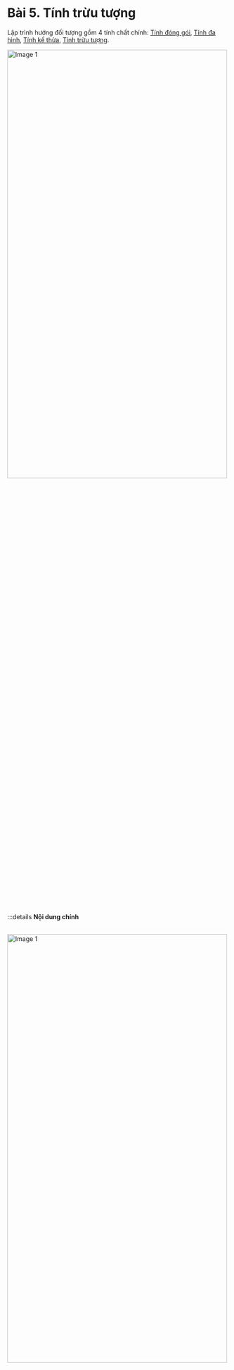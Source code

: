 <!-- ---
layout: Post
title: Giới thiệu về lập trình hướng đối tượng trong Java
subtitle: Lập trình hướng đối tượng với Java
author: Theanishtar
date: 2023-06-09
useHeaderImage: false
headerImage: /img/in-post/2020-10-07https://github.com/dangtranhuu/images/blob/main/angurvad/java-oop/session5/abstraction-javaoop/1.png?raw=true
headerMask: rgba(30, 69, 110, 0.61)
permalinkPattern: /ebook/java/java-oop/:slug/
tags:
  - Java OOP
---

Hướng đối tượng là phương pháp lập trình phổ biến nhất hiện nay!!! Cùng mình tìm hiểu về OOP trog bài viết này nhé  -->
<!-- more -->

# Bài 5. Tính trừu tượng

Lập trình hướng đối tượng gồm 4 tính chất chính: [Tính đóng gói](), [Tính đa hình](), [Tính kế thừa](), [Tính trừu tượng]().

<img src="https://github.com/dangtranhuu/images/blob/main/angurvad/java-oop/session5/abstraction-javaoop/1.png?raw=true" alt="Image 1" style="width:500px; height:50%;">

:::details <b>Nội dung chính</b>

<br>

<div class="scroll" style="width: 100%; overflow-x: auto; white-space: nowrap;">
  <div style="display: inline-block; margin-right: 15px;">
    <img src="https://github.com/dangtranhuu/images/blob/main/angurvad/java-oop/session5/abstraction-javaoop/1.png?raw=true" alt="Image 1" style="width:500px; height:50%;object-fit: cover; margin:0px;">
  </div>
  <div style="display: inline-block; margin-right: 15px;">
    <img src="https://github.com/dangtranhuu/images/blob/main/angurvad/java-oop/session5/abstraction-javaoop/2.png?raw=true" alt="Image 2" style="width:500px; height:50%;object-fit: cover; margin:0px;">
  </div>
  <div style="display: inline-block; margin-right: 15px;">
    <img src="https://github.com/dangtranhuu/images/blob/main/angurvad/java-oop/session5/abstraction-javaoop/3.png?raw=true" alt="Image 3" style="width:500px; height:50%;object-fit: cover; margin:0px;">
  </div>
  <div style="display: inline-block; margin-right: 15px;">
    <img src="https://github.com/dangtranhuu/images/blob/main/angurvad/java-oop/session5/abstraction-javaoop/4.png?raw=true" alt="Image 1" style="width:500px; height:50%;object-fit: cover; margin:0px;">
  </div>
  <div style="display: inline-block; margin-right: 15px;">
    <img src="https://github.com/dangtranhuu/images/blob/main/angurvad/java-oop/session5/abstraction-javaoop/5.png?raw=true" alt="Image 1" style="width:500px; height:50%;object-fit: cover; margin:0px;">
  </div>
  <div style="display: inline-block; margin-right: 15px;">
    <img src="https://github.com/dangtranhuu/images/blob/main/angurvad/java-oop/session5/abstraction-javaoop/6.png?raw=true" alt="Image 1" style="width:500px; height:50%;object-fit: cover; margin:0px;">
  </div>
  <div style="display: inline-block; margin-right: 15px;">
    <img src="https://github.com/dangtranhuu/images/blob/main/angurvad/java-oop/session5/abstraction-javaoop/7.png?raw=true" alt="Image 1" style="width:500px; height:50%;object-fit: cover; margin:0px;">
  </div>
  <div style="display: inline-block; margin-right: 15px;">
    <img src="https://github.com/dangtranhuu/images/blob/main/angurvad/java-oop/session5/abstraction-javaoop/8.png?raw=true" alt="Image 1" style="width:500px; height:50%;object-fit: cover; margin:0px;">
  </div>
  <div style="display: inline-block; margin-right: 15px;">
    <img src="https://github.com/dangtranhuu/images/blob/main/angurvad/java-oop/session5/abstraction-javaoop/9.png?raw=true" alt="Image 1" style="width:500px; height:50%;object-fit: cover; margin:0px;">
  </div>
  <div style="display: inline-block; margin-right: 15px;">
    <img src="https://github.com/dangtranhuu/images/blob/main/angurvad/java-oop/session5/abstraction-javaoop/10.png?raw=true" alt="Image 1" style="width:500px; height:50%;object-fit: cover; margin:0px;">
  </div>
  <div style="display: inline-block; margin-right: 15px;">
    <img src="https://github.com/dangtranhuu/images/blob/main/angurvad/java-oop/session5/abstraction-javaoop/11.png?raw=true" alt="Image 1" style="width:500px; height:50%;object-fit: cover; margin:0px;">
  </div>
  <div style="display: inline-block; margin-right: 15px;">
    <img src="https://github.com/dangtranhuu/images/blob/main/angurvad/java-oop/session5/abstraction-javaoop/12.png?raw=true" alt="Image 1" style="width:500px; height:50%;object-fit: cover; margin:0px;">
  </div>
  <div style="display: inline-block; margin-right: 15px;">
    <img src="https://github.com/dangtranhuu/images/blob/main/angurvad/java-oop/session5/abstraction-javaoop/13.png?raw=true" alt="Image 1" style="width:500px; height:50%;object-fit: cover; margin:0px;">
  </div>
  <div style="display: inline-block; margin-right: 15px;">
    <img src="https://github.com/dangtranhuu/images/blob/main/angurvad/java-oop/session5/abstraction-javaoop/14.png?raw=true" alt="Image 1" style="width:500px; height:50%;object-fit: cover; margin:0px;">
  </div>
  <!-- Add more slides as needed -->
</div>
::: 


## 1. Abstract

`Data Abstact` (*trừu tượng dữ liệu*) có nghĩa là ẩn một số chi tiết nhất định và hiển thị những thứ cần thiết cho người dùng.

> 💡 Hiểu đơn giản thì bạn gọi một món ăn thì bạn không cần phải biết quy trình nấu ăn, công thức nấu... chỉ cần ăn thôi. 

Từ khoá `abstract` là một `non-access modifier`, sử dụng cho `classes` và `methods` : 

- `Abstract class` : đây là một `class` không được sử dụng để tạo `Object` (*nó chỉ dùng để kế thừa*).
- `Abstact method` : có thể sử dụng trong `Abstract class` và không có phần `body` (*phần `body` được cung cấp bởi `subclass` hoặc kế thừa từ nó*).

### Lớp trừu tượng

```java
abstract class Animal { //lớp trừu tượng
    public abstract void animalSound(); //phương thức trừu tượng
    public void sleep() {
        System.out.println("Zzz");
    }
}
```

#### Thực thi

⚠️ Không thể tạo `Object` từ một lớp `Abstract` như sau : 

> 
> ```java
> Animal myObj = new Animal(); // sẽ lỗi
> ```

:::tip
- Lớp trừu tượng không thể khởi tạo bằng từ khóa `new`
- Để sử dụng được lớp trừu tượng, ta cần tạo một lớp thỏa mãn hai yêu cầu sau:
  - Lớp này không phải là lớp trừu tượng (Abstract Class)
  - Lớp này sẽ kế thừa và trở thành lớp con của lớp trừu tượng
:::

```java
//khai báo lớp abstract
abstract class Animal{
    public abstract void animalSound();
    public void sleep(){
        System.out.println("Zzz");
    }
}
//khai báo subclass (kế thừa từ lớp Animal)
class Cat extends Animal{
    public void animalSound(){
        System.out.println("mèo méo meo mèo meo");
    }
}

class Main{
    public static void main(String[] args){
        Cat myCat = new Cat();
        myCat.animalSound();
        myCat.sleep();
    }
}
/* mèo méo meo
   Zzz  */
```

> 💡 Như bạn đã thấy, `abstract class` chỉ cho phép kế thừa nó, và ta sử dụng thôi, dễ mà !!!


> 🚀 Ta sử dụng tính `Abstract` (*trừu tượng*) để : 
> 
> - Bảo đảm tính **bảo mật** (*ẩn các chi tiết quan trọng và chỉ hiển thị thứ cần thiết*) 

---


## 2. Interface

`Interfect` là một bản thiết kế cho `abstract class`, được sử dụng để nhóm các `methods` với phần `body` trống : 

```java
//interface
interface Animal{
    public void animalSound();//không có body => gọi là interface methods =
    public void run();//không có body => gọi là interface method, cũng được xem là phương thức trừu tượng
}
```

Để truy cập vào `Interface Methods` ta phải dùng từ khoá `implements` (*thay vì sử dụng `extends`*) như sau : 

```java
interface Animal{
    public void animalSound();
    public void run();
}

class Cat implements Animal{
    public void animalSound(){
        System.out.println("Con mèo kêu : mèo méo meo");
    }
}

class Main{
    public static void main(String[] args){
        Cat myCat = new Cat();
        myCat.animalSound();
        myCat.sleep();
    }
}
/* Con mèo kêu mèo méo meo
   Zzz, khò khò  */
```

### Tính chất của `Interface`
> 
> - Các `Interface methods` không có phần `body`, được cung cấp bởi lớp `implement`
> - Về việc dùng `Interface`, bạn phải ghi đè lại tất cả `methods`
> - Mặc định thì `Interface methods` là `abstract` và `public`
> - Mặc định thì `Interface attributes` là `public`, `static`, `final`
> 

### Các lưu ý

- Giống như `abstract class`, `interface` không sử dụng để tạo `Object`
- Một `Interface` không thể chứa `constructor`

### Tại sao ta phải sử dụng `Interface` ?


<br>

- Để được sử bảo mật an toàn.
- `Java` không hỗ trợ `multiple inheritance` (*đa kế thừa*), tức là một `class` có thể kế thừa từ một `subclass` ==> Tuy nhiên ta có thể làm được điều đó bằng cách sử dụng `Interface` (Xem lại bài [Tính kế thừa](/java-oop/session3.html))

> 💭 Đơn giản hơn là khi bạn vào nhà hàng, người ta sẽ đưa cho bạn cái menu chọn món, chứ không ai lại dẫn bạn vào nhà bếp coi món nào để chọn ==> `Interface` là cái menu đó.


## So sánh Interface và Absctract

### Các phương thức 

- Tất cả phương thức trong Interface đều là phương thức trừu tượng (không có phần thân). Từ Java8 có thêm các phương thức `default`, `static`
- Abstract Class thì có cả các loại phương thức khác

### Các biến
- Trong Interface, các biến là `final` (constant) và `static`
- Abstract Class có thể `final` hoặc không, `static` hoặc không

### Thực thi

- Để triển khai một Interface ta sẽ dừng từ khóa implements
- Abstract Class thì dùng extends

### Kế thừa
- Interface có thể extends từ các Interfaces khác
- Abstract Class thể thể extends một lớp khác và implements nhiều interfaces 

### Trừu tượng

- Interface đạt được trừu tượng toàn phần (chứa các `non-abstract method`)
- Abstract Class chỉ đath trừu tượng một phần

### Khả năng truy cập 
- Interface mặc định các methods, attribute là `public`
- Abstract Class có thể tất cả như `private`, `protected` 